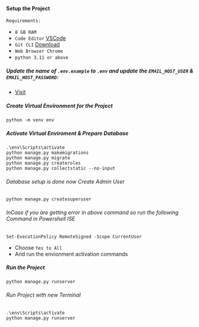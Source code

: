 #### Setup the Project
`Requirements:`<br>
- `8 GB RAM`<br>
- `Code Editor` [VSCode](https://code.visualstudio.com/download)<br>
- `Git CLI` [Download](https://git-scm.com/downloads)<br>
- `Web Browser Chrome`<br>
- `python 3.11 or above`<br>

##### Update the name of `.env.example` to `.env` and update the `EMAIL_HOST_USER` & `EMAIL_HOST_PASSWORD`:
- [Visit](https://myaccount.google.com/apppasswords)

##### Create Virtual Environment for the Project
```
python -m venv env
```

##### Activate Virtual Enviroment & Prepare Database
```
.\env\Scripts\activate
python manage.py makemigrations
python manage.py migrate
python manage.py createroles
python manage.py collectstatic --no-input
```

###### Database setup is done now Create Admin User
```
python manage.py createsuperuser
```

###### InCase if you are getting error in above command so run the following Command in Powershell ISE
```
Set-ExecutionPolicy RemoteSigned -Scope CurrentUser
```
- Choose `Yes to All`
- And run the envionment activation commands

##### Run the Project
```
python manage.py runserver
```


###### Run Project with new Terminal
```
.\env\Scripts\activate
python manage.py runserver
```